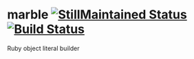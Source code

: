 # marble [![StillMaintained Status](http://stillmaintained.com/CapnKernul/marble.png)](http://stillmaintained.com/CapnKernul/marble) [![Build Status](http://travis-ci.org/CapnKernul/marble.png)](http://travis-ci.org/CapnKernul/marble) #

Ruby object literal builder